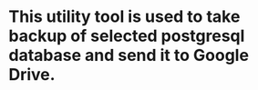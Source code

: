 # This utility tool is used to take backup of selected postgresql database and send it to Google Drive.